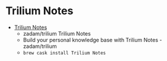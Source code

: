 # Trilium Notes
- [Trilium Notes](https://github.com/zadam/trilium)
  -  zadam/trilium Trilium Notes
  - Build your personal knowledge base with Trilium Notes - zadam/trilium
  - `brew cask install Trilium Notes`
